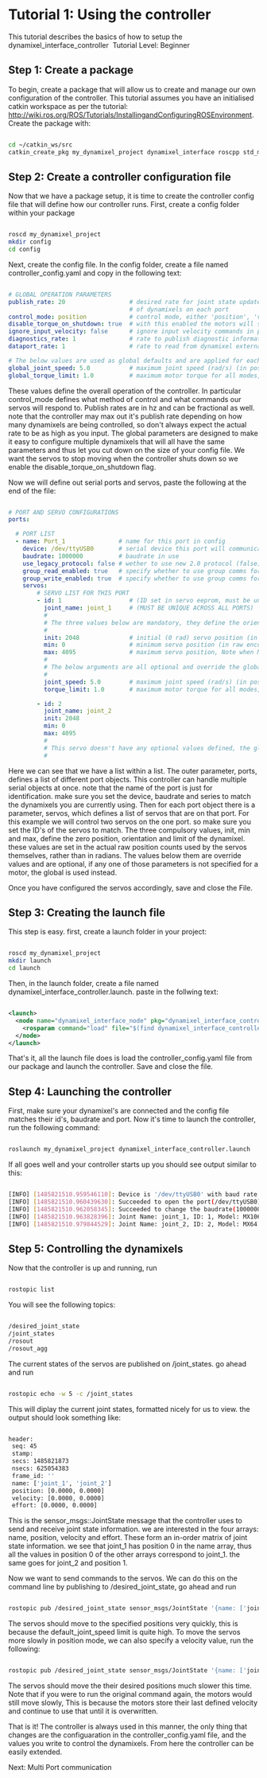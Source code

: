 # Tutorial 1: Using the controller

This tutorial describes the basics of how to setup the dynamixel_interface_controller 
Tutorial Level: Beginner

## Step 1: Create a package

To begin, create a package that will allow us to create and manage our own configuration of the controller. This tutorial assumes you have an initialised catkin workspace as per the tutorial: http://wiki.ros.org/ROS/Tutorials/InstallingandConfiguringROSEnvironment. Create the package with:

```bash

cd ~/catkin_ws/src
catkin_create_pkg my_dynamixel_project dynamixel_interface roscpp std_msgs sensor_msgs

```

## Step 2: Create a controller configuration file

Now that we have a package setup, it is time to create the controller config file that will define how our controller runs. First, create a config folder within your package

```bash

roscd my_dynamixel_project
mkdir config
cd config

```

Next, create the config file. In the config folder, create a file named controller_config.yaml and copy in the following text:

```yaml

# GLOBAL OPERATION PARAMETERS
publish_rate: 20                  # desired rate for joint state updates. actual rate may be less depending on number
                                  # of dynamixels on each port
control_mode: position            # control mode, either 'position', 'velocity', or 'effort'
disable_torque_on_shutdown: true  # with this enabled the motors will switch off when the controller closes
ignore_input_velocity: false      # ignore input velocity commands in position mode (no profile velocity)
diagnostics_rate: 1               # rate to publish diagnostic information
dataport_rate: 1                  # rate to read from dynamixel external dataports

# The below values are used as global defaults and are applied for each servo unless overridden in the entry for the servo below
global_joint_speed: 5.0           # maximum joint speed (rad/s) (in position or velocity control)
global_torque_limit: 1.0          # maximum motor torque for all modes, given as a fraction of rated max (0-1)

```

These values define the overall operation of the controller. In particular control_mode defines what method of control and what commands our servos will respond to. Publish rates are in hz and can be fractional as well. note that the controller may max out it's publish rate depending on how many dynamixels are being controlled, so don't always expect the actual rate to be as high as you input. The global parameters are designed to make it easy to configure multiple dynamixels that will all have the same parameters and thus let you cut down on the size of your config file. We want the servos to stop moving when the controller shuts down so we enable the disable_torque_on_shutdown flag.

Now we will define out serial ports and servos, paste the following at the end of the file:

```yaml

# PORT AND SERVO CONFIGURATIONS
ports:

  # PORT LIST
  - name: Port_1               # name for this port in config
    device: /dev/ttyUSB0       # serial device this port will communicate on
    baudrate: 1000000          # baudrate in use
    use_legacy_protocol: false # wether to use new 2.0 protocol (false) or legacy 1.0 protocol (true)
    group_read_enabled: true   # specify whether to use group comms for reading
    group_write_enabled: true  # specify whether to use group comms for writing
    servos:
        # SERVO LIST FOR THIS PORT
        - id: 1                   # (ID set in servo eeprom, must be unique on this port)
          joint_name: joint_1     # (MUST BE UNIQUE ACROSS ALL PORTS)
          #
          # The three values below are mandatory, they define the orientation and zeroing of the dynamixel:
          #
          init: 2048              # initial (0 rad) servo position (in raw encoder count)
          min: 0                  # minimum servo position (in raw encoder count)
          max: 4095               # maximum servo position, Note when MIN > MAX ROTATION IS REVERSED
          #
          # The below arguments are all optional and override the global values:
          #
          joint_speed: 5.0        # maximum joint speed (rad/s) (in position or velocity control)
          torque_limit: 1.0       # maximum motor torque for all modes, given as a fraction of rated max (0-1)

        - id: 2
          joint_name: joint_2
          init: 2048
          min: 0
          max: 4095
          #
          # This servo doesn't have any optional values defined, the global defaults will be used
          #

```

Here we can see that we have a list within a list. The outer parameter, ports, defines a list of different port objects. This controller can handle multiple serial objects at once. note that the name of the port is just for identification. make sure you set the device, baudrate and series to match the dynamixels you are currently using. Then for each port object there is a parameter, servos, which defines a list of servos that are on that port. For this example we will control two servos on the one port. so make sure you set the ID's of the servos to match. The three compulsory values, init, min and max, define the zero position, orientation and limit of the dynamixel. these values are set in the actual raw position counts used by the servos themselves, rather than in radians. The values below them are override values and are optional, if any one of those parameters is not specified for a motor, the global is used instead.

Once you have configured the servos accordingly, save and close the File.

## Step 3: Creating the launch file

This step is easy. first, create a launch folder in your project:

```bash

roscd my_dynamixel_project
mkdir launch
cd launch

```

Then, in the launch folder, create a file named dynamixel_interface_controller.launch. paste in the follwing text:

```xml

<launch>
  <node name="dynamixel_interface_node" pkg="dynamixel_interface_controller" type="dynamixel_interface_controller_node" output="screen">
    <rosparam command="load" file="$(find dynamixel_interface_controller)/config/controller_config.yaml" />
  </node>
</launch>

```

That's it, all the launch file does is load the controller_config.yaml file from our package and launch the controller. Save and close the file.

## Step 4: Launching the controller

First, make sure your dynamixel's are connected and the config file matches their id's, baudrate and port. Now it's time to launch the controller, run the following command:

```bash

roslaunch my_dynamixel_project dynamixel_interface_controller.launch

```

If all goes well and your controller starts up you should see output similar to this:

```bash

[INFO] [1485821510.959546110]: Device is '/dev/ttyUSB0' with baud rate '1000000', using protocol 2
[INFO] [1485821510.960439630]: Succeeded to open the port(/dev/ttyUSB0)!
[INFO] [1485821510.962058345]: Succeeded to change the baudrate(1000000)!
[INFO] [1485821510.963828396]: Joint Name: joint_1, ID: 1, Model: MX106
[INFO] [1485821510.979844529]: Joint Name: joint_2, ID: 2, Model: MX64

```

## Step 5: Controlling the dynamixels

Now that the controller is up and running, run

```bash

rostopic list

```

You will see the following topics:

```bash

/desired_joint_state
/joint_states
/rosout
/rosout_agg

```

The current states of the servos are published on /joint_states. go ahead and run

```bash

rostopic echo -w 5 -c /joint_states

```

This will diplay the current joint states, formatted nicely for us to view. the output should look something like:

```bash

header:
 seq: 45
 stamp:
 secs: 1485821873
 nsecs: 625054383
 frame_id: ''
 name: ['joint_1', 'joint_2']
 position: [0.0000, 0.0000]
 velocity: [0.0000, 0.0000]
 effort: [0.0000, 0.0000]

```

This is the sensor_msgs::JointState message that the controller uses to send and receive joint state information. we are interested in the four arrays: name, position, velocity and effort. These form an in-order matrix of joint state information. we see that joint_1 has position 0 in the name array, thus all the values in position 0 of the other arrays correspond to joint_1. the same goes for joint_2 and position 1.

Now we want to send commands to the servos. We can do this on the command line by publishing to /desired_joint_state, go ahead and run

```bash

rostopic pub /desired_joint_state sensor_msgs/JointState '{name: ['joint_1', 'joint_2'], position: [3, -3]}' --once

```

The servos should move to the specified positions very quickly, this is because the default_joint_speed limit is quite high. To move the servos more slowly in position mode, we can also specify a velocity value, run the following:

```bash

rostopic pub /desired_joint_state sensor_msgs/JointState '{name: ['joint_1', 'joint_2'], position: [0, 0], velocity: [0.5, 0.5]}' --once

```

The servos should move the their desired positions much slower this time. Note that if you were to run the original command again, the motors would still move slowly, This is because the motors store their last defined velocity and continue to use that until it is overwritten.

That is it! The controller is always used in this manner, the only thing that changes are the configuaration in the controller_config.yaml file, and the values you write to control the dynamixels. From here the controller can be easily extended.

Next: Multi Port communication
